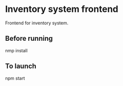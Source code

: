 # Inventory system frontend

Frontend for inventory system.

## Before running

nmp install

## To launch

npm start
